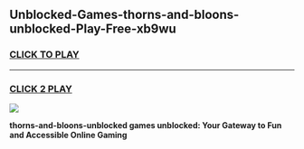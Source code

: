 
## Unblocked-Games-thorns-and-bloons-unblocked-Play-Free-xb9wu
<h3>
<a href="https://premium76.site?title=thorns-and-bloons-unblocked&ref=21A">CLICK TO PLAY</a></h3>
<hr>

<h3>
<a href="https://premium76.site?title=thorns-and-bloons-unblocked&ref=21A">CLICK 2 PLAY</a>
  
</h3>

<a href="https://premium76.site?title=thorns-and-bloons-unblocked&ref=21A"><img src="https://clearcache.store/games.png"></a>


**thorns-and-bloons-unblocked games unblocked: Your Gateway to Fun and Accessible Online Gaming**
